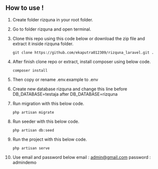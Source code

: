 ## How to use !
1. Create folder rizquna in your root folder.
2. Go to folder rizquna and open terminal.
3. Clone this repo using this code below or download the zip file and extract it inside rizquna folder.
   
   ```git clone https://github.com/ekaputra012309/rizquna_laravel.git .```
   
5. After finish clone repo or extract, install composer using below code.
   
   ```composer install```
   
7. Then copy or rename .env.example to .env
8. Create new database rizquna and change this line
   before DB_DATABASE=testaja
   after DB_DATABASE=rizquna
10. Run migration with this below code.
    
    ```php artisan migrate```
    
12. Run seeder with this below code.
    
    ```php artisan db:seed```
    
14. Run the project with this below code.
    
    ```php artisan serve```
    
16. Use email and password below
    email     : admin@gmail.com
    password  : admindemo
